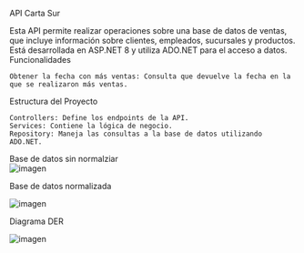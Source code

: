 API Carta Sur

Esta API permite realizar operaciones sobre una base de datos de ventas, que incluye información sobre clientes, empleados, sucursales y productos. Está desarrollada en ASP.NET 8 y utiliza ADO.NET para el acceso a datos.
Funcionalidades

    Obtener la fecha con más ventas: Consulta que devuelve la fecha en la que se realizaron más ventas.

Estructura del Proyecto

    Controllers: Define los endpoints de la API.
    Services: Contiene la lógica de negocio.
    Repository: Maneja las consultas a la base de datos utilizando ADO.NET.

Base de datos sin normalziar    
  ![imagen](https://github.com/user-attachments/assets/a9120304-ff5e-41f9-85a7-79a8dc014d76)
  
Base de datos normalizada

![imagen](https://github.com/user-attachments/assets/5d152cf0-d69e-4ca6-a700-cff622cffe62)

Diagrama DER

![imagen](https://github.com/user-attachments/assets/74a343a3-17e0-4e24-996a-e660226335fa)


